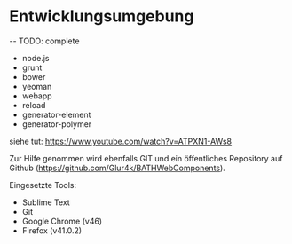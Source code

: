 # Entwicklungsumgebung

-- TODO: complete

- node.js
- grunt
- bower
- yeoman
- webapp
- reload
- generator-element
- generator-polymer

siehe tut: https://www.youtube.com/watch?v=ATPXN1-AWs8


Zur Hilfe genommen wird ebenfalls GIT und ein öffentliches Repository auf Github (https://github.com/Glur4k/BATHWebComponents).

Eingesetzte Tools:
- Sublime Text
- Git
- Google Chrome (v46)
- Firefox (v41.0.2)
